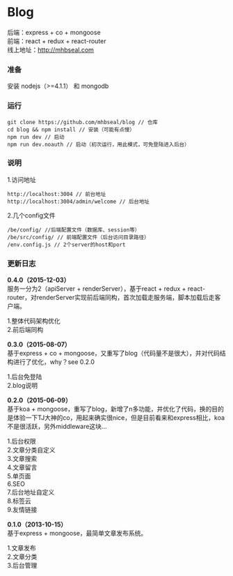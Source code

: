 # Blog
后端：express + co + mongoose  
前端：react + redux + react-router  
线上地址：http://mhbseal.com  

### 准备

安装 nodejs（>=4.1.1） 和 mongodb

### 运行
    
    git clone https://github.com/mhbseal/blog // 仓库
    cd blog && npm install // 安装（可能有点慢）
    npm run dev // 启动
    npm run dev.noauth // 启动（初次运行，用此模式，可免登陆进入后台）
    
### 说明

1.访问地址

    http://localhost:3004 // 前台地址
    http://localhost:3004/admin/welcome // 后台地址
      
2.几个config文件

    /be/config/ //后端配置文件（数据库、session等）
    /be/src/config/ // 前端配置文件（后台访问目录路径）
    /env.config.js // 2个server的host和port

### 更新日志

**0.4.0（2015-12-03）**  
服务一分为2（apiServer + renderServer），基于react + redux + react-router，对renderServer实现前后端同构，首次加载走服务端，脚本加载后走客户端。

1.整体代码架构优化  
2.前后端同构

**0.3.0（2015-08-07）**  
基于express + co + mongoose，又重写了blog（代码量不是很大），并对代码结构进行了优化，why？see 0.2.0

1.后台免登陆  
2.blog说明

**0.2.0（2015-06-09）**  
基于koa + mongoose，重写了blog，新增了n多功能，并优化了代码，换的目的是体验一下TJ大神的co，用起来确实很nice，但是目前看来和express相比，koa不是很活跃，另外middleware这块...

1.后台权限  
2.文章分类自定义  
3.文章搜索  
4.文章留言  
5.单页面  
6.SEO  
7.后台地址自定义  
8.标签云  
9.友情链接

**0.1.0（2013-10-15）**  
基于express + mongoose，最简单文章发布系统。

1.文章发布  
2.文章分类  
3.后台管理
